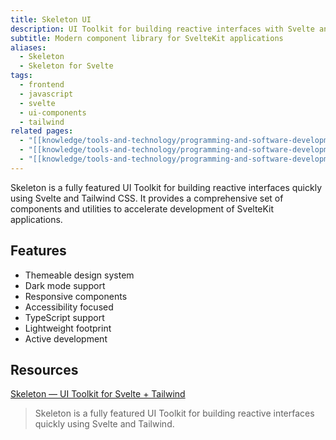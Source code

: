 ```yaml
---
title: Skeleton UI
description: UI Toolkit for building reactive interfaces with Svelte and Tailwind
subtitle: Modern component library for SvelteKit applications
aliases:
  - Skeleton
  - Skeleton for Svelte
tags:
  - frontend
  - javascript
  - svelte
  - ui-components
  - tailwind
related pages:
  - "[[knowledge/tools-and-technology/programming-and-software-development/languages/javascript/svelte/index|Svelte]]"
  - "[[knowledge/tools-and-technology/programming-and-software-development/languages/javascript/svelte/sveltekit|SvelteKit]]"
  - "[[knowledge/tools-and-technology/programming-and-software-development/languages/html-css/frameworks/tailwind-css|Tailwind CSS]]"
---
```


Skeleton is a fully featured UI Toolkit for building reactive interfaces quickly using Svelte and Tailwind CSS. It provides a comprehensive set of components and utilities to accelerate development of SvelteKit applications.

## Features

- Themeable design system
- Dark mode support
- Responsive components
- Accessibility focused
- TypeScript support
- Lightweight footprint
- Active development

## Resources

[Skeleton — UI Toolkit for Svelte + Tailwind](https://www.skeleton.dev)
> Skeleton is a fully featured UI Toolkit for building reactive interfaces quickly using Svelte and Tailwind.
